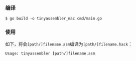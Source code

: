 
### 编译

```
$ go build -o tinyassembler_mac cmd/main.go
```

### 使用

如下，将会`[path/]filename.asm`编译为`[path/]filename.hack`：

```
Usage: tinyassembler [path/]filename.asm
```
